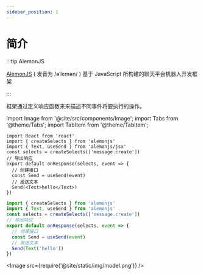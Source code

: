 ```yaml
---
sidebar_position: 1
---
```


# 简介

:::tip AlemonJS

[AlemonJS](https://github.com/lemonade-lab/alemonjs) ( 发音为 /əˈlemən/ ) 基于 JavaScript 所构建的聊天平台机器人开发框架

:::

框架通过定义响应函数来来描述不同事件将要执行的操作。

import Image from '@site/src/components/Image';
import Tabs from '@theme/Tabs';
import TabItem from '@theme/TabItem';

<Tabs>
  <TabItem value="0" label="res.tsx" default>

```tsx title="发送消息的基础示例"
import React from 'react'
import { createSelects } from 'alemonjs'
import { Text, useSend } from 'alemonjs/jsx'
const selects = createSelects(['message.create'])
// 导出响应
export default onResponse(selects, event => {
  // 创建接口
  const Send = useSend(event)
  // 发送文本
  Send(<Text>hello</Text>)
})
```

  </TabItem>
  <TabItem value="1" label="res.ts">
 
 
```ts title="发送消息的基础示例"
import { createSelects } from 'alemonjs'
import { Text, useSend } from 'alemonjs'
const selects = createSelects(['message.create'])
// 导出响应
export default onResponse(selects, event => {
  // 创建接口
  const Send = useSend(event)
  // 发送文本
  Send(Text('hello'))
})
```

  </TabItem>
</Tabs>

<Image src={require('@site/static/img/model.png')} />
